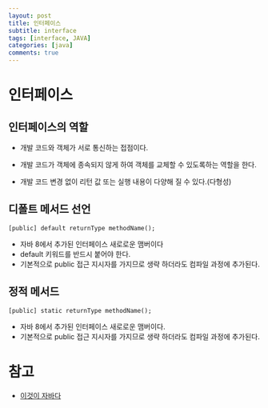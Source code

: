 ```yaml
---
layout: post
title: 인터페이스
subtitle: interface
tags: [interface, JAVA]
categories: [java]
comments: true
---
```

# 인터페이스

## 인터페이스의 역할
* 개발 코드와 객체가 서로 통신하는 접점이다. 


* 개발 코드가 객체에 종속되지 않게 하여 객체를 교체할 수 있도록하는 역할을 한다.
* 개발 코드 변경 없이 리턴 값 또는 실행 내용이 다양해 질 수 있다.(다형성)

## 디폴트 메서드 선언
```
[public] default returnType methodName();
```
* 자바 8에서 추가된 인터페이스 새로로운 맴버이다
* default 키워드를 반드시 붙어야 한다.
* 기본적으로 public 접근 지시자를 가지므로 생략 하더라도 컴파일 과정에 추가된다.

## 정적 메서드
```
[public] static returnType methodName();
```
* 자바 8에서 추가된 인터페이스 새로로운 맴버이다.
* 기본적으로 public 접근 지시자를 가지므로 생략 하더라도 컴파일 과정에 추가된다.

# 참고 
* [이것이 자바다](http://www.hanbit.co.kr/store/education/edu_view.html?p_code=C5815590736)